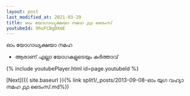 ```yaml
---
layout: post
last_modified_at: 2021-03-29
title: ഓം യോഗാധ്യക്ഷയാ നമഹ ൧൧ ടൈംസ്
youtubeId: 9huFCBgDXmE
---
```

 
 
 ഓം യോഗാധ്യക്ഷയാ നമഹ 
 
 -  ആരാണ് എല്ലാ യോഗകളുടെയും കർത്താവ് 
 
  
 
  
 
 
 
 
 
 


{% include youtubePlayer.html id=page.youtubeId %}
 
[Next]({{ site.baseurl }}{% link  split1/_posts/2013-09-08-ഓം യുഗ വഹ്യാ നമഹ ൧൧ ടൈംസ്.md%})
 
